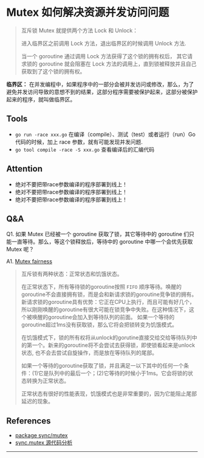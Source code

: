 # Mutex 如何解决资源并发访问问题

> 互斥锁 Mutex 就提供两个方法 Lock 和 Unlock：
>
> 进入临界区之前调用 Lock 方法，退出临界区的时候调用 Unlock 方法.
>
> 当一个 goroutine 通过调用 Lock 方法获得了这个锁的拥有权后， 其它请求锁的 goroutine 就会阻塞在 Lock 方法的调用上，直到锁被释放并且自己获取到了这个锁的拥有权。

**临界区：** 在并发编程中，如果程序中的一部分会被并发访问或修改，那么，为了避免并发访问导致的意想不到的结果，这部分程序需要被保护起来，这部分被保护起来的程序，就叫做临界区。

## Tools

* `go run -race xxx.go` 在编译（compile）、测试（test）或者运行（run）Go 代码的时候，加上 race 参数，就有可能发现并发问题.
* `go tool compile -race -S xxx.go` 查看编译后的汇编代码

## Attention

* 绝对不要把带race参数编译的程序部署到线上！
* 绝对不要把带race参数编译的程序部署到线上！
* 绝对不要把带race参数编译的程序部署到线上！

## Q&A

Q1. 如果 Mutex 已经被一个 goroutine 获取了锁，其它等待中的 goroutine 们只能一直等待。那么，等这个锁释放后，等待中的 goroutine 中哪一个会优先获取 Mutex 呢？

A1. [Mutex fairness](https://github.com/golang/go/blob/b94346e69bb01e1cd522ddfa9d09f41d9d4d3e98/src/sync/mutex.go#L42)
> 互斥锁有两种状态：正常状态和饥饿状态。
>
> 在正常状态下，所有等待锁的goroutine按照 `FIFO` 顺序等待。唤醒的goroutine不会直接拥有锁，而是会和新请求锁的goroutine竞争锁的拥有。新请求锁的goroutine具有优势：它正在CPU上执行，而且可能有好几个，所以刚刚唤醒的goroutine有很大可能在锁竞争中失败。在这种情况下，这个被唤醒的goroutine会加入到等待队列的前面。 如果一个等待的goroutine超过1ms没有获取锁，那么它将会把锁转变为饥饿模式。
>
> 在饥饿模式下，锁的所有权将从unlock的gorutine直接交给交给等待队列中的第一个。新来的goroutine将不会尝试去获得锁，即使锁看起来是unlock状态, 也不会去尝试自旋操作，而是放在等待队列的尾部。
>
> 如果一个等待的goroutine获取了锁，并且满足一以下其中的任何一个条件：(1)它是队列中的最后一个；(2)它等待的时候小于1ms。它会将锁的状态转换为正常状态。
>
> 正常状态有很好的性能表现，饥饿模式也是非常重要的，因为它能阻止尾部延迟的现象。

## References

* [package sync/mutex](https://golang.org/src/sync/mutex.go)
* [sync.mutex 源代码分析](https://colobu.com/2018/12/18/dive-into-sync-mutex/)

---

